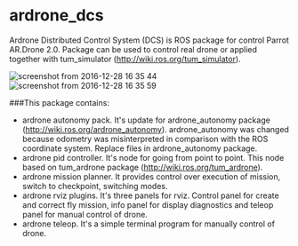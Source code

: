 # ardrone_dcs

Ardrone Distributed Control System (DCS) is ROS package for control Parrot AR.Drone 2.0. Package can be used to control real drone or applied together with tum_simulator (http://wiki.ros.org/tum_simulator).

![screenshot from 2016-12-28 16 35 44](https://cloud.githubusercontent.com/assets/25231282/22289514/71895fa6-e315-11e6-927c-cc7830c4ca5d.png)
![screenshot from 2016-12-28 16 35 59](https://cloud.githubusercontent.com/assets/25231282/22289515/718b45b4-e315-11e6-8f72-660f711c4eca.png)

###This package contains:
 - ardrone autonomy pack. It's update for ardrone_autonomy package (http://wiki.ros.org/ardrone_autonomy). ardrone_autonomy was changed because odometry was misinterpreted in comparison with the ROS coordinate system. Replace files in ardrone_autonomy package.
 - ardrone pid controller. It's node for going from point to point. This node based on tum_ardrone package (http://wiki.ros.org/tum_ardrone). 
 - ardrone mission planner. It provides control over execution of mission, switch to checkpoint, switching modes.
 - ardrone rviz plugins. It's three panels for rviz. Control panel for create and correct fly mission, info panel for display diagnostics and teleop panel for manual control of drone.
 - ardrone teleop. It's a simple terminal program for manually control of drone.
